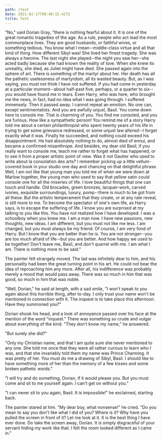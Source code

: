 ```yaml
---
path: /test
date: 2021-02-17T08:48:15.427Z
title: Test
---
```

"No," said Dorian Gray, "there is nothing fearful about it. It is one of the great romantic tragedies of the age. As a rule, people who act lead the most commonplace lives. They are good husbands, or faithful wives, or something tedious. You know what I mean--middle-class virtue and all that kind of thing. How different Sibyl was! She lived her finest tragedy. She was always a heroine. The last night she played--the night you saw her--she acted badly because she had known the reality of love. When she knew its unreality, she died, as Juliet might have died. She passed again into the sphere of art. There is something of the martyr about her. Her death has all the pathetic uselessness of martyrdom, all its wasted beauty. But, as I was saying, you must not think I have not suffered. If you had come in yesterday at a particular moment--about half-past five, perhaps, or a quarter to six--you would have found me in tears. Even Harry, who was here, who brought me the news, in fact, had no idea what I was going through. I suffered immensely. Then it passed away. I cannot repeat an emotion. No one can, except sentimentalists. And you are awfully unjust, Basil. You come down here to console me. That is charming of you. You find me consoled, and you are furious. How like a sympathetic person! You remind me of a story Harry told me about a certain philanthropist who spent twenty years of his life in trying to get some grievance redressed, or some unjust law altered--I forget exactly what it was. Finally he succeeded, and nothing could exceed his disappointment. He had absolutely nothing to do, almost died of ennui, and became a confirmed misanthrope. And besides, my dear old Basil, if you really want to console me, teach me rather to forget what has happened, or to see it from a proper artistic point of view. Was it not Gautier who used to write about la consolation des arts? I remember picking up a little vellum-covered book in your studio one day and chancing on that delightful phrase. Well, I am not like that young man you told me of when we were down at Marlow together, the young man who used to say that yellow satin could console one for all the miseries of life. I love beautiful things that one can touch and handle. Old brocades, green bronzes, lacquer-work, carved ivories, exquisite surroundings, luxury, pomp--there is much to be got from all these. But the artistic temperament that they create, or at any rate reveal, is still more to me. To become the spectator of one's own life, as Harry says, is to escape the suffering of life. I know you are surprised at my talking to you like this. You have not realized how I have developed. I was a schoolboy when you knew me. I am a man now. I have new passions, new thoughts, new ideas. I am different, but you must not like me less. I am changed, but you must always be my friend. Of course, I am very fond of Harry. But I know that you are better than he is. You are not stronger--you are too much afraid of life--but you are better. And how happy we used to be together! Don't leave me, Basil, and don't quarrel with me. I am what I am. There is nothing more to be said."

The painter felt strangely moved. The lad was infinitely dear to him, and his personality had been the great turning point in his art. He could not bear the idea of reproaching him any more. After all, his indifference was probably merely a mood that would pass away. There was so much in him that was good, so much in him that was noble.

"Well, Dorian," he said at length, with a sad smile, "I won't speak to you again about this horrible thing, after to-day. I only trust your name won't be mentioned in connection with it. The inquest is to take place this afternoon. Have they summoned you?"

Dorian shook his head, and a look of annoyance passed over his face at the mention of the word "inquest." There was something so crude and vulgar about everything of the kind. "They don't know my name," he answered.

"But surely she did?"

"Only my Christian name, and that I am quite sure she never mentioned to any one. She told me once that they were all rather curious to learn who I was, and that she invariably told them my name was Prince Charming. It was pretty of her. You must do me a drawing of Sibyl, Basil. I should like to have something more of her than the memory of a few kisses and some broken pathetic words."

"I will try and do something, Dorian, if it would please you. But you must come and sit to me yourself again. I can't get on without you."

"I can never sit to you again, Basil. It is impossible!" he exclaimed, starting back.

The painter stared at him. "My dear boy, what nonsense!" he cried. "Do you mean to say you don't like what I did of you? Where is it? Why have you pulled the screen in front of it? Let me look at it. It is the best thing I have ever done. Do take the screen away, Dorian. It is simply disgraceful of your servant hiding my work like that. I felt the room looked different as I came in."
